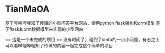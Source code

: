 # TianMaOA
基于哔哩哔哩知了传课的小型问答平台网站，使用python flask架构和orm模型
基于flask和orm数据模型来实现的小型网站

== 这是一个未完成的项目 ==
没有时间了，碰到了smtp的一点小问题，有志之士可以看哔哩哔哩知了传课的内容一起完成这个简单的项目
